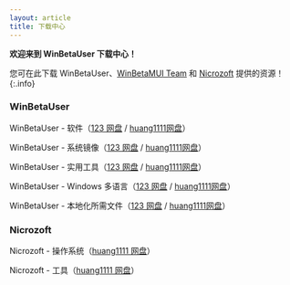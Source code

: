 ```yaml
---
layout: article
title: 下载中心
---
```


**欢迎来到 WinBetaUser 下载中心！**

您可在此下载 WinBetaUser、[WinBetaMUI Team](/winbetamui) 和 [Nicrozoft](https://space.bilibili.com/3546641434937345) 提供的资源！
{:.info}

### WinBetaUser

WinBetaUser - 软件（[123 网盘](https://www.123pan.com/s/lTO8jv-1HRHA.html) / [huang1111网盘](https://pan.huang1111.cn/s/ZoZkCL)）

WinBetaUser - 系统镜像（[123 网盘](https://www.123pan.com/s/lTO8jv-pHRHA.html) / [huang1111网盘](https://pan.huang1111.cn/s/gjGPTQ)）

WinBetaUser - 实用工具（[123 网盘](https://www.123pan.com/s/lTO8jv-4HRHA.html) / [huang1111网盘](https://pan.huang1111.cn/s/EwMXIb)）

WinBetaUser - Windows 多语言（[123 网盘](https://www.123pan.com/s/lTO8jv-mHRHA.html) / [huang1111网盘](https://pan.huang1111.cn/s/4evzcg)）

WinBetaUser - 本地化所需文件（[123 网盘](https://www.123pan.com/s/lTO8jv-AHRHA.html) / [huang1111网盘](https://pan.huang1111.cn/s/lQkKuL)）

### Nicrozoft

Nicrozoft - 操作系统（[huang1111 网盘](https://pan.huang1111.cn/s/GmNgFW)）

Nicrozoft - 工具（[huang1111 网盘](https://pan.huang1111.cn/s/NZGQH1)）